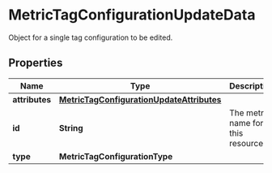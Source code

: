

# MetricTagConfigurationUpdateData

Object for a single tag configuration to be edited.

## Properties

Name | Type | Description | Notes
------------ | ------------- | ------------- | -------------
**attributes** | [**MetricTagConfigurationUpdateAttributes**](MetricTagConfigurationUpdateAttributes.md) |  |  [optional]
**id** | **String** | The metric name for this resource. | 
**type** | **MetricTagConfigurationType** |  | 



